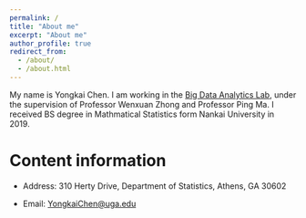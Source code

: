 ```yaml
---
permalink: /
title: "About me"
excerpt: "About me"
author_profile: true
redirect_from: 
  - /about/
  - /about.html
---
```


My name is Yongkai Chen. I am working in the [Big Data Analytics Lab](https://bigdata.uga.edu/), under the supervision of Professor Wenxuan Zhong and Professor Ping Ma. I received BS degree in Mathmatical Statistics form Nankai University in 2019.




Content information
======
* Address: 310 Herty Drive, Department of Statistics, Athens, GA 30602

* Email: YongkaiChen@uga.edu
